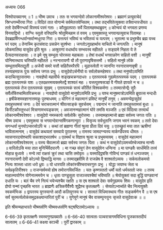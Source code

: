 अध्यायः 066

विश्वोपाख्यानम् ॥ 1 ॥
भीष्म उवाच ।
ततः स भगवान्देवो लोकानामीश्वरेश्वरः ।
ब्रह्माणं प्रत्युवाचेदं स्रिग्धगम्भीरया गिरा ॥
विदितं तात योगान्मे सर्वमेतत्तवेप्सितम् ।
तथा तद्भवितेत्युक्त्वा तत्रैवान्तरधीयत ॥
ततो देवर्षिगन्धर्वा विस्मयं परमं गताः ।
कौतूहलपराः सर्वे पितामहमथाब्रुवन् ॥
कोन्वयं यो भगवता प्रणम्य विनयाद्विभो ।
वाग्भिः स्तुतो वरिष्ठाभिः श्रोतुमिच्छाम तं वयम् ॥
एवमुक्तस्तु भगवान्प्रत्युवाच पितामहः ।
देवब्रह्मर्षिगन्धर्वान्सर्वान्मधुरया गिरा ॥
यत्तत्परं भविष्यं च भवितव्यं च यत्परम् ।
भूतात्मा च प्रभुश्चैव ब्रह्म यच्च परं पदम् ॥
तेनास्मि कृतसंवादः प्रसन्नेन सुरर्षभाः ।
जगतोऽनुग्रहार्थाय याचितो मे जगत्पतिः ।
मानुषं लोकमातिष्ठ वासुदेव इति श्रुतः ।
अस्रुराणां वधार्थाय सम्भवस्व महीतले ॥
सङ्ग्रामे निहता ये ते दैत्यदानवराक्षसाः ।
त इमे नृषु सम्भूता घोररूपा महाबलाः ॥
तेषां वधार्थं भगवान्नरेण सहितो वशी ।
मानुषीं योनिमास्थाय चरिष्यति महीतले ॥
नरनारायणौ यौ तौ पुराणावृषिसत्तमौ ।
सहितो मानुषे लोके सम्भूतावमितद्युती ॥
अजेयौ समरे यत्तौ सहितैरमरैरपि ।
मूढास्त्वेतौ न जानन्ति नरनारायणावृषी ॥
तस्याहमग्रजः पुत्रः सर्वस्य जगतः प्रभुः ।
वासुदेवोऽर्चनीयो वः सर्वलोकमहेश्वरः ॥
तथा मनुष्योऽयमिति कदाचित्सुरसत्तमाः ।
नावज्ञेयो महावीर्यः शङ्खचक्रगदाधरः ॥
एतत्परमकं गुह्यमेतत्परमकं पदम् ।
एतत्परमकं ब्रह्म एतत्परमकं यशः ॥
एतदक्षरमव्यक्तमेतद्वै शाश्वतं महः ।
यत्तत्पुरुषसञ्ज्ञं वै गीयते ज्ञायते न च ॥
एतत्परमकं तेज एतत्परमकं सुखम् ।
एतत्परमकं सत्यं कीर्तितं विश्वकर्मणा ॥
तस्मात्सेन्द्रैः सुरैः सर्वैर्लोकैश्चामितविक्रमःक ।
नावज्ञेयो वासुदेवो मानुषोऽयमिति प्रभुः ॥
यश्च मानुषमात्रोऽयमिति ब्रूयात्स मन्दधीः ।
हृषीकेशमवज्ञानात्तमाहुः पुरुषाधमम् ॥
योगिनं तं महात्मानं प्रविष्टं मानुषीं तनुम् ।
अवमन्येद्वासुदेवं तमाहुस्तमसं जनाः ॥
देवं चराचरात्मानं श्रीवत्साङ्कं सुवर्चसम् ।
पद्मनाभं न जानाति तमाहुस्तामसं बुधाः ॥
किरीटकौस्तुभधरं मित्राणामभयङ्करम् ।
अवजानन्महात्मानं घोरे तमसि मञ्जति ॥
एवं विदित्वा तत्त्वार्थं लोकानामीश्वरेश्वरः ।
वासुदेवो नमस्कार्यः सर्वलोकैः सुरोत्तमाः ।
तस्यामहात्माजो ब्रह्मा सर्वस्य जगतः पतिः ॥
भीष्म उवाच ।
एवमुक्त्वा स भगवान्देवान्सर्षिगकणान्पुरा ।
विसृज्य सर्वभूतानि जगाम भवनं स्वकम् ॥
ततो देवाः सगन्धर्वा मुनयोऽप्सरसोऽपि च ।
कथां तां ब्रह्मणा गीतां श्रुत्वा प्रीता दिवं ययुः ॥
एतच्छ्रुतं मया तात ऋषीणां भावितात्मनाम् ।
वासुदेवं कथयतां समवाये पुरातनम् ॥
रामस्य जामदग्न्यस्य मार्कण्डेयस्य धीमतः ।
व्यासनारदयोश्चापि सकाशाद्भरतर्षभ ॥
एतमर्थं च विज्ञाय श्रुत्वा च प्रभुमव्ययम् ।
वासुदेवं महात्मानं लोकानामीश्वरेश्वरम् ॥
यस्य चैवात्मजो ब्रह्मा सर्वस्य जगतः पिता ।
कथं न वासुदेवोऽयमर्च्यश्चेज्यश्च मानवैः ॥
वारितोऽसि मया तात मुनिर्भिर्वेदपारगैः ।
मा गच्छ संयुगं तेन वासुदेवेन धन्विना ॥
मा पाण्डवैः सार्धमिति तत्त्वं मोहान्न बुध्यसे ।
मन्ये त्वां राक्षसं क्रूरं तथा चासि तमोवृतः ॥
यस्माद्द्विषसि गोविन्दं पाण्डवं तं धनञ्जयम् ।
नरनारायणौ देवी कोऽन्यो द्विष्याद्धि मानवः ॥
तस्माद्ब्रवीमि ते राजन्नेष वै शाश्वतोऽव्ययः ।
सर्कवलोकमयो नित्यः शास्ता धाता धरो ध्रुवः ॥
यो धारयति लोकांस्त्रींश्चराचरगुरुः प्रभुः ।
योद्धा जयश्च जेता च सर्वप्रकृतिरीश्वरः ॥
राजन्सर्वमयो ह्येष तमोरागविवर्जितः ।
यतः कृष्णस्ततो धर्मो यतो धर्मस्ततो जयः ॥
तस्य माहात्म्ययोगेन योगेनात्ममयेन च ।
धृताः पाण्डुसुता राजञ्जयश्चैषां भविष्यति ॥
श्रेयोयुक्तां सदा बुद्धिं पाण्डवानां दधाति यः ।
बलं चैव रणे नित्यं भयेभ्यश्चैव रक्षति ॥
स एष शाश्वतो देवाः सर्वगुह्यमयः शिवः ।
वासुदेव इति ज्ञेयो यन्मां पृच्छसि भारत ॥
ब्राह्मणैः क्षत्रिकयैर्वैश्यैः शूद्रैश्च कृतलक्षणैः ।
सेव्यतेऽभ्यर्च्यते चैव नित्ययुक्तैः स्वकर्मभिःक ॥
द्वापरस्य युगस्यान्ते आदौ कलियुगस्य च ।
सात्वतं विधिमास्थाय गीतः सङ्कर्षणेन वै ॥
स एष सर्वं सुरमर्त्यलोकंसमुद्रकक्ष्यान्तरितां पुरीं च ।
युगेयुगे मानुषं चैव वासम्पुनःपुनः सृजते वासुदेवाःक ॥ ॥

इति श्रीमन्महाभारते भीष्मपर्वणि भीष्मवधपर्वणि षट्षष्टितमोऽध्यायः ॥

6-66-39 कृतलक्षणैः स्वस्वगुणप्रख्यातैः ॥ 6-66-40 सात्वताः पञ्चरात्रागमविधिना पूजकास्तदीयं सात्वतम् ॥ 6-66-41 कक्ष्या काञ्ची । पुरीं द्वारकाम् ॥
